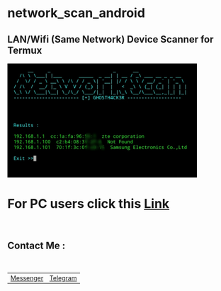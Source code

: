 # network_scan_android
<h2>LAN/Wifi (Same Network) Device Scanner for Termux </h2>

<img src="https://github.com/GH0STH4CKER/network_scan_android/blob/main/androidipscan_ss.jpg" width=85%>

# For PC users click this <a href="https://github.com/GH0STH4CKER/Lan_IP_Scanner" >Link</a>

<br>
<h2>Contact Me :</h2>
<br>
<table id="contact">
  <tr width=50%>
    <td><a href="https://m.me/dimuth92">Messenger</a><br></td>
    <td><a href="https://t.me/Dimuth92">Telegram</a></td>
  </tr>
</table>


